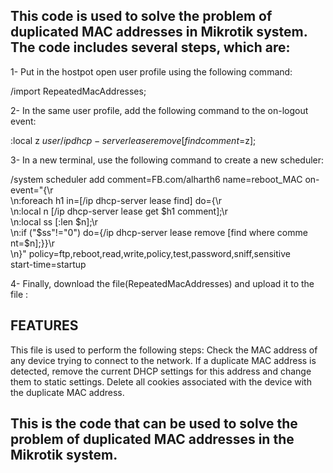 


## This code is used to solve the problem of duplicated MAC addresses in Mikrotik system. The code includes several steps, which are:

1- Put in the hostpot open user profile using the following command:


/import RepeatedMacAddresses;


2- In the same user profile, add the following command to the on-logout event:

:local z $user
/ip dhcp-server lease remove [find comment=$z];


3- In a new terminal, use the following command to create a new scheduler:



/system scheduler
add comment=FB.com/alharth6 name=reboot_MAC on-event="{\r\
    \n:foreach h1 in=[/ip dhcp-server lease find] do={\r\
    \n:local n [/ip dhcp-server lease get \$h1 comment];\r\
    \n:local ss [:len \$n];\r\
    \n:if (\"\$ss\"!=\"0\") do={/ip dhcp-server lease remove [find where comme\
    nt=\$n];}}\r\
    \n}" policy=ftp,reboot,read,write,policy,test,password,sniff,sensitive \
    start-time=startup




4- Finally, download the  file(RepeatedMacAddresses) and upload it to the file :





## FEATURES

This file is used to perform the following steps:
Check the MAC address of any device trying to connect to the network.
If a duplicate MAC address is detected, remove the current DHCP settings for this address and change them to static settings.
Delete all cookies associated with the device with the duplicate MAC address.


## This is the code that can be used to solve the problem of duplicated MAC addresses in the Mikrotik system.
